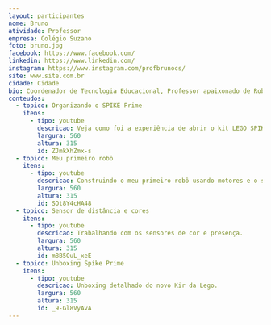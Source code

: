 ```yaml
---
layout: participantes
nome: Bruno
atividade: Professor
empresa: Colégio Suzano
foto: bruno.jpg
facebook: https://www.facebook.com/
linkedin: https://www.linkedin.com/
instagram: https://www.instagram.com/profbrunocs/
site: www.site.com.br
cidade: Cidade
bio: Coordenador de Tecnologia Educacional, Professor apaixonado de Robótica Educacional e Tecnologia Cloud. Lego Influencer Brasil no programa Spike Prime Brasil.
conteudos:
  - topico: Organizando o SPIKE Prime
    itens: 
      - tipo: youtube
        descricao: Veja como foi a experiência de abrir o kit LEGO SPIKE Prime pela primeira vez.
        largura: 560
        altura: 315
        id: ZJmkXhZmx-s
  - topico: Meu primeiro robô
    itens: 
      - tipo: youtube
        descricao: Construindo o meu primeiro robô usando motores e o sensor de toque/força.
        largura: 560
        altura: 315
        id: SOt8Y4cHA48
  - topico: Sensor de distância e cores
    itens: 
      - tipo: youtube
        descricao: Trabalhando com os sensores de cor e presença.
        largura: 560
        altura: 315
        id: m8B5OuL_xeE
  - topico: Unboxing Spike Prime
    itens: 
      - tipo: youtube
        descricao: Unboxing detalhado do novo Kir da Lego.
        largura: 560
        altura: 315
        id: _9-Gl8VyAvA
---
```

